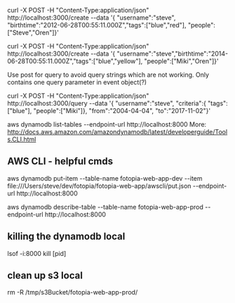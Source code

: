curl -X POST -H "Content-Type:application/json" http://localhost:3000/create --data '{ "username":"steve", "birthtime":"2012-06-28T00:55:11.000Z","tags":["blue","red"], "people":["Steve","Oren"]}'

curl -X POST -H "Content-Type:application/json" http://localhost:3000/create --data '{ "username":"steve","birthtime":"2014-06-28T00:55:11.000Z","tags":["blue","yellow"], "people":["Miki","Oren"]}'

Use post for query to avoid query strings which are not working. Only contains one query parameter in event object(?)

curl -X POST -H "Content-Type:application/json" http://localhost:3000/query --data '{ "username":"steve", "criteria":{ "tags":["blue"], "people":["Miki"]}, "from":"2004-04-04", "to":"2017-11-02"}'



aws dynamodb list-tables --endpoint-url http://localhost:8000
More: http://docs.aws.amazon.com/amazondynamodb/latest/developerguide/Tools.CLI.html


## AWS CLI - helpful cmds

aws dynamodb put-item --table-name fotopia-web-app-dev --item file:///Users/steve/dev/fotopia/fotopia-web-app/awscli/put.json --endpoint-url http://localhost:8000

aws dynamodb describe-table --table-name fotopia-web-app-prod --endpoint-url http://localhost:8000


## killing the dynamodb local

lsof -i:8000
kill [pid]


## clean up s3 local
rm -R /tmp/s3Bucket/fotopia-web-app-prod/
